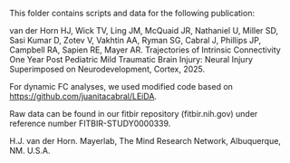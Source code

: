 This folder contains scripts and data for the following publication:

van der Horn HJ, Wick TV, Ling JM, McQuaid JR, Nathaniel U, Miller SD, Sasi Kumar D, Zotev V, Vakhtin AA, Ryman SG, Cabral J, Phillips JP, Campbell RA, Sapien RE, Mayer AR. 
Trajectories of Intrinsic Connectivity One Year Post Pediatric Mild Traumatic Brain Injury: Neural Injury Superimposed on Neurodevelopment, Cortex, 2025.

For dynamic FC analyses, we used modified code based on https://github.com/juanitacabral/LEiDA.

Raw data can be found in our fitbir repository (fitbir.nih.gov) under reference number FITBIR-STUDY0000339.

H.J. van der Horn.
Mayerlab, The Mind Research Network, Albuquerque, NM. U.S.A. 

